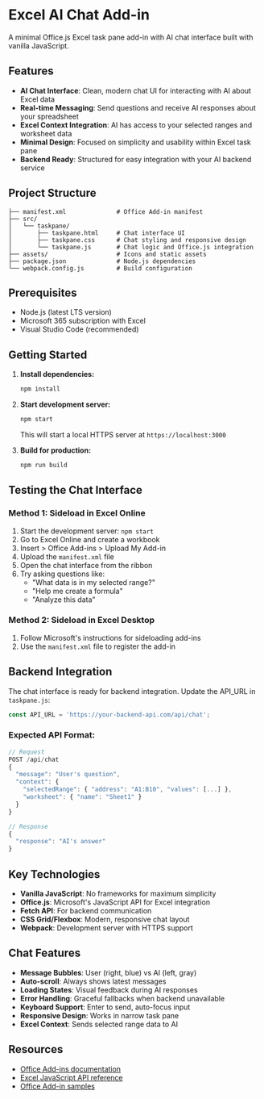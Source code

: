 # Excel AI Chat Add-in

A minimal Office.js Excel task pane add-in with AI chat interface built with vanilla JavaScript.

## Features

- **AI Chat Interface**: Clean, modern chat UI for interacting with AI about Excel data
- **Real-time Messaging**: Send questions and receive AI responses about your spreadsheet
- **Excel Context Integration**: AI has access to your selected ranges and worksheet data
- **Minimal Design**: Focused on simplicity and usability within Excel task pane
- **Backend Ready**: Structured for easy integration with your AI backend service

## Project Structure

```
├── manifest.xml              # Office Add-in manifest
├── src/
│   └── taskpane/
│       ├── taskpane.html     # Chat interface UI
│       ├── taskpane.css      # Chat styling and responsive design
│       └── taskpane.js       # Chat logic and Office.js integration
├── assets/                   # Icons and static assets
├── package.json              # Node.js dependencies
└── webpack.config.js         # Build configuration
```

## Prerequisites

- Node.js (latest LTS version)
- Microsoft 365 subscription with Excel
- Visual Studio Code (recommended)

## Getting Started

1. **Install dependencies:**
   ```bash
   npm install
   ```

2. **Start development server:**
   ```bash
   npm start
   ```
   This will start a local HTTPS server at `https://localhost:3000`

3. **Build for production:**
   ```bash
   npm run build
   ```

## Testing the Chat Interface

### Method 1: Sideload in Excel Online
1. Start the development server: `npm start`
2. Go to Excel Online and create a workbook
3. Insert > Office Add-ins > Upload My Add-in
4. Upload the `manifest.xml` file
5. Open the chat interface from the ribbon
6. Try asking questions like:
   - "What data is in my selected range?"
   - "Help me create a formula"
   - "Analyze this data"

### Method 2: Sideload in Excel Desktop
1. Follow Microsoft's instructions for sideloading add-ins
2. Use the `manifest.xml` file to register the add-in

## Backend Integration

The chat interface is ready for backend integration. Update the API_URL in `taskpane.js`:

```javascript
const API_URL = 'https://your-backend-api.com/api/chat';
```

### Expected API Format:
```javascript
// Request
POST /api/chat
{
  "message": "User's question",
  "context": {
    "selectedRange": { "address": "A1:B10", "values": [...] },
    "worksheet": { "name": "Sheet1" }
  }
}

// Response
{
  "response": "AI's answer"
}
```

## Key Technologies

- **Vanilla JavaScript**: No frameworks for maximum simplicity
- **Office.js**: Microsoft's JavaScript API for Excel integration
- **Fetch API**: For backend communication
- **CSS Grid/Flexbox**: Modern, responsive chat layout
- **Webpack**: Development server with HTTPS support

## Chat Features

- **Message Bubbles**: User (right, blue) vs AI (left, gray)
- **Auto-scroll**: Always shows latest messages
- **Loading States**: Visual feedback during AI responses
- **Error Handling**: Graceful fallbacks when backend unavailable
- **Keyboard Support**: Enter to send, auto-focus input
- **Responsive Design**: Works in narrow task pane
- **Excel Context**: Sends selected range data to AI

## Resources

- [Office Add-ins documentation](https://docs.microsoft.com/en-us/office/dev/add-ins/)
- [Excel JavaScript API reference](https://docs.microsoft.com/en-us/javascript/api/excel)
- [Office Add-in samples](https://github.com/OfficeDev/Office-Add-in-samples)